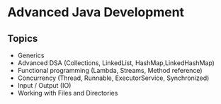 # Advanced Java Development

## Topics

- Generics
- Advanced DSA (Collections, LinkedList, HashMap,LinkedHashMap)
- Functional programming (Lambda, Streams, Method reference)
- Concurrency (Thread, Runnable, ExecutorService, Synchronized)
- Input / Output (IO)
- Working with Files and Directories